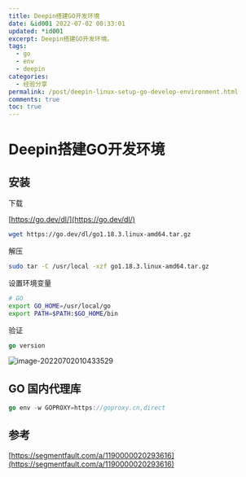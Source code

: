 ```yaml
---
title: Deepin搭建GO开发环境
date: &id001 2022-07-02 00:33:01
updated: *id001
excerpt: Deepin搭建GO开发环境。
tags:
  - go
  - env
  - deepin
categories:
  - 经验分享
permalink: /post/deepin-linux-setup-go-develop-environment.html
comments: true
toc: true
---
```

# Deepin搭建GO开发环境

## 安装

下载

[https://go.dev/dl/](https://go.dev/dl/)

```bash
wget https://go.dev/dl/go1.18.3.linux-amd64.tar.gz
```

解压

```bash
sudo tar -C /usr/local -xzf go1.18.3.linux-amd64.tar.gz
```

设置环境变量

```bash
# GO
export GO_HOME=/usr/local/go
export PATH=$PATH:$GO_HOME/bin
```

验证

```go
go version
```

![image-20220702010433529](https://img1.terwer.space/20220702010522.png)

## GO 国内代理库

```go
go env -w GOPROXY=https://goproxy.cn,direct
```

## 参考

[https://segmentfault.com/a/1190000020293616](https://segmentfault.com/a/1190000020293616)